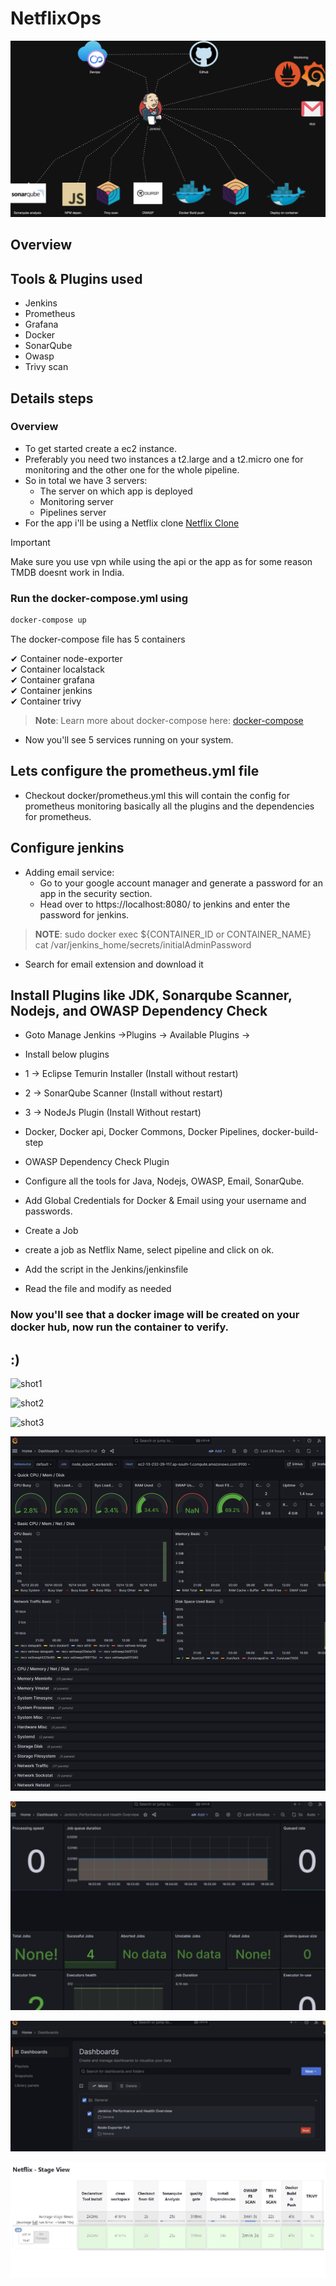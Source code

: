 # NetflixOps

![NetflixOps System Design](assets/NetflixOps.png)


## Overview


## Tools & Plugins used
- Jenkins
- Prometheus
- Grafana
- Docker
- SonarQube
- Owasp
- Trivy scan

## Details steps

### Overview
- To get started create a ec2 instance.
- Preferably you need two instances a t2.large and a t2.micro one for monitoring and the other one for the whole pipeline.
- So in total we have 3 servers:
    - The server on which app is deployed
    - Monitoring server
    - Pipelines server
- For the app i'll be using a Netflix clone [Netflix Clone](https://github.com/gsbarure/netflix-clone-react-typescript) 
> [!IMPORTANT]
> Make sure you use vpn while using the api or the app as for some reason TMDB doesnt work in India.


### Run the docker-compose.yml using

```sh 
docker-compose up
```

The docker-compose file has 5 containers

 ✔ Container node-exporter         
 ✔ Container localstack  
 ✔ Container grafana     
 ✔ Container jenkins      
 ✔ Container trivy    

>**Note**: Learn more about docker-compose here: [docker-compose](https://docs.docker.com/compose/)

- Now you'll see 5 services running on your system.

## Lets configure the prometheus.yml file

- Checkout docker/prometheus.yml this will contain the config for prometheus monitoring basically all the plugins and the dependencies for prometheus.

## Configure jenkins

- Adding email service:
    - Go to your google account manager and generate a password for an app in the security section.
    - Head over to https://localhost:8080/ to jenkins and enter the password for jenkins.
>**NOTE**: sudo docker exec ${CONTAINER_ID or CONTAINER_NAME} cat /var/jenkins_home/secrets/initialAdminPassword

- Search for email extension and download it 

##  Install Plugins like JDK, Sonarqube Scanner, Nodejs, and OWASP Dependency Check

- Goto Manage Jenkins →Plugins → Available Plugins →

- Install below plugins

- 1 → Eclipse Temurin Installer (Install without restart)

- 2 → SonarQube Scanner (Install without restart)

- 3 → NodeJs Plugin (Install Without restart)

- Docker, Docker api, Docker Commons, Docker Pipelines, docker-build-step
- OWASP Dependency Check Plugin 

- Configure all the tools for Java, Nodejs, OWASP, Email, SonarQube.

- Add Global Credentials for Docker & Email using your username and passwords.

- Create a Job

- create a job as Netflix Name, select pipeline and click on ok. 

- Add the script in the Jenkins/jenkinsfile

- Read the file and modify as needed

### Now you'll see that a docker image will be created on your docker hub, now run the container to verify.

## :)


![shot1](assets/shot6.png)

![shot2](assets/shot1.png)

![shot3](assets/shot2.png)

![shot4](assets/shot3.png)

![shot5](assets/shot4.png)

![shot6](assets/shot5.png)

![shot7](assets/shot7.png)


